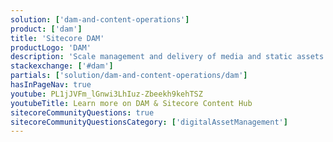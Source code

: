 ```yaml
---
solution: ['dam-and-content-operations']
product: ['dam']
title: 'Sitecore DAM'
productLogo: 'DAM'
description: 'Scale management and delivery of media and static assets'
stackexchange: ['#dam']
partials: ['solution/dam-and-content-operations/dam']
hasInPageNav: true
youtube: PL1jJVFm_lGnwi3LhIuz-Zbeekh9kehTSZ
youtubeTitle: Learn more on DAM & Sitecore Content Hub
sitecoreCommunityQuestions: true
sitecoreCommunityQuestionsCategory: ['digitalAssetManagement']
---
```

